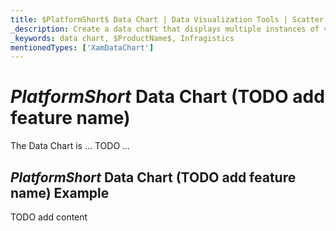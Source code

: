 ```yaml
---
title: $PlatformShort$ Data Chart | Data Visualization Tools | Scatter HD Chart | Data Binding | Infragistics
_description: Create a data chart that displays multiple instances of visual elements in the same plot area in order to create composite chart views.
_keywords: data chart, $ProductName$, Infragistics
mentionedTypes: ['XamDataChart']
---
```

# $PlatformShort$ Data Chart (TODO add feature name)

The Data Chart is ... TODO ...

## $PlatformShort$ Data Chart (TODO add feature name) Example


<code-view style="height: 400px" 
           data-demos-base-url="{environment:dvDemosBaseUrl}" 
           iframe-src="{environment:dvDemosBaseUrl}/charts/data-chart-type-scatter-hd-series" alt="$PlatformShort$ Data Chart (TODO add feature name) Example">
</code-view>


<div class="divider--half"></div>


TODO add content
